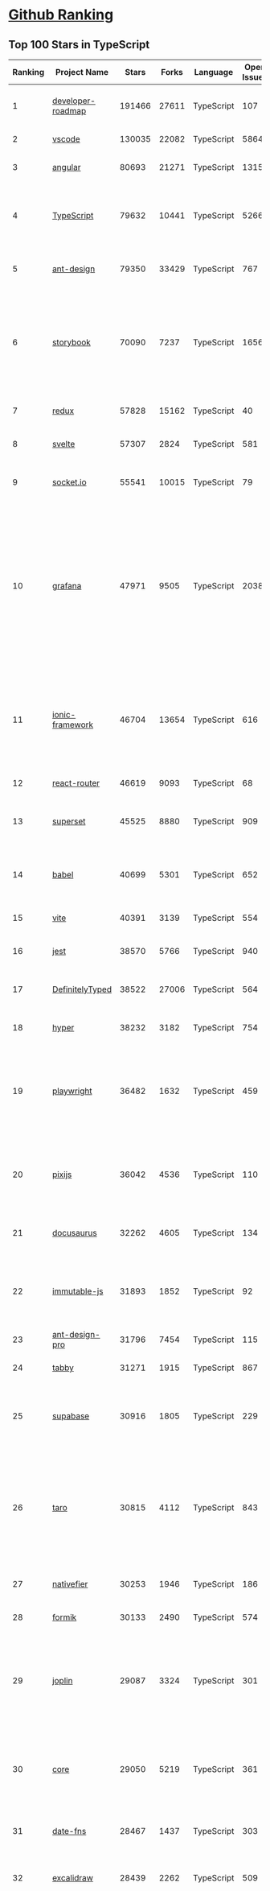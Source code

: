 [Github Ranking](../README.md)
==========

## Top 100 Stars in TypeScript

| Ranking | Project Name | Stars | Forks | Language | Open Issues | Description | Last Commit |
| ------- | ------------ | ----- | ----- | -------- | ----------- | ----------- | ----------- |
| 1 | [developer-roadmap](https://github.com/kamranahmedse/developer-roadmap) | 191466 | 27611 | TypeScript | 107 | Roadmap to becoming a developer in 2022 | 2022-04-06T17:10:13Z |
| 2 | [vscode](https://github.com/microsoft/vscode) | 130035 | 22082 | TypeScript | 5864 | Visual Studio Code | 2022-04-12T02:31:40Z |
| 3 | [angular](https://github.com/angular/angular) | 80693 | 21271 | TypeScript | 1315 | The modern web developer’s platform | 2022-04-12T02:10:31Z |
| 4 | [TypeScript](https://github.com/microsoft/TypeScript) | 79632 | 10441 | TypeScript | 5266 | TypeScript is a superset of JavaScript that compiles to clean JavaScript output. | 2022-04-12T00:33:33Z |
| 5 | [ant-design](https://github.com/ant-design/ant-design) | 79350 | 33429 | TypeScript | 767 | An enterprise-class UI design language and React UI library | 2022-04-12T02:58:55Z |
| 6 | [storybook](https://github.com/storybookjs/storybook) | 70090 | 7237 | TypeScript | 1656 | 📓 The UI component explorer. Develop, document, & test React, Vue, Angular, Web Components, Ember, Svelte & more! | 2022-04-12T01:47:38Z |
| 7 | [redux](https://github.com/reduxjs/redux) | 57828 | 15162 | TypeScript | 40 | Predictable state container for JavaScript apps | 2022-04-11T13:26:49Z |
| 8 | [svelte](https://github.com/sveltejs/svelte) | 57307 | 2824 | TypeScript | 581 | Cybernetically enhanced web apps | 2022-04-11T16:06:49Z |
| 9 | [socket.io](https://github.com/socketio/socket.io) | 55541 | 10015 | TypeScript | 79 | Realtime application framework (Node.JS server) | 2022-04-07T10:35:33Z |
| 10 | [grafana](https://github.com/grafana/grafana) | 47971 | 9505 | TypeScript | 2038 | The open and composable observability and data visualization platform. Visualize metrics, logs, and traces from multiple sources like Prometheus, Loki, Elasticsearch, InfluxDB, Postgres and many more.  | 2022-04-12T02:43:12Z |
| 11 | [ionic-framework](https://github.com/ionic-team/ionic-framework) | 46704 | 13654 | TypeScript | 616 | A powerful cross-platform UI toolkit for building native-quality iOS, Android, and Progressive Web Apps with HTML, CSS, and JavaScript. | 2022-04-12T02:29:22Z |
| 12 | [react-router](https://github.com/remix-run/react-router) | 46619 | 9093 | TypeScript | 68 | Declarative routing for React | 2022-04-11T16:17:33Z |
| 13 | [superset](https://github.com/apache/superset) | 45525 | 8880 | TypeScript | 909 | Apache Superset is a Data Visualization and Data Exploration Platform | 2022-04-12T02:36:50Z |
| 14 | [babel](https://github.com/babel/babel) | 40699 | 5301 | TypeScript | 652 | 🐠 Babel is a compiler for writing next generation JavaScript. | 2022-04-11T20:47:09Z |
| 15 | [vite](https://github.com/vitejs/vite) | 40391 | 3139 | TypeScript | 554 | Next generation frontend tooling. It's fast! | 2022-04-11T22:32:56Z |
| 16 | [jest](https://github.com/facebook/jest) | 38570 | 5766 | TypeScript | 940 | Delightful JavaScript Testing. | 2022-04-12T00:17:38Z |
| 17 | [DefinitelyTyped](https://github.com/DefinitelyTyped/DefinitelyTyped) | 38522 | 27006 | TypeScript | 564 | The repository for high quality TypeScript type definitions. | 2022-04-12T01:52:07Z |
| 18 | [hyper](https://github.com/vercel/hyper) | 38232 | 3182 | TypeScript | 754 | A terminal built on web technologies | 2022-04-12T02:32:36Z |
| 19 | [playwright](https://github.com/microsoft/playwright) | 36482 | 1632 | TypeScript | 459 | Playwright is a framework for Web Testing and Automation. It allows testing Chromium, Firefox and WebKit with a single API.  | 2022-04-12T00:35:43Z |
| 20 | [pixijs](https://github.com/pixijs/pixijs) | 36042 | 4536 | TypeScript | 110 | The HTML5 Creation Engine: Create beautiful digital content with the fastest, most flexible 2D WebGL renderer. | 2022-04-11T17:41:31Z |
| 21 | [docusaurus](https://github.com/facebook/docusaurus) | 32262 | 4605 | TypeScript | 134 | Easy to maintain open source documentation websites. | 2022-04-11T14:27:19Z |
| 22 | [immutable-js](https://github.com/immutable-js/immutable-js) | 31893 | 1852 | TypeScript | 92 | Immutable persistent data collections for Javascript which increase efficiency and simplicity. | 2022-03-20T09:55:26Z |
| 23 | [ant-design-pro](https://github.com/ant-design/ant-design-pro) | 31796 | 7454 | TypeScript | 115 | 👨🏻‍💻👩🏻‍💻 Use Ant Design like a Pro! | 2022-04-08T02:37:35Z |
| 24 | [tabby](https://github.com/Eugeny/tabby) | 31271 | 1915 | TypeScript | 867 | A terminal for a more modern age | 2022-04-12T00:47:53Z |
| 25 | [supabase](https://github.com/supabase/supabase) | 30916 | 1805 | TypeScript | 229 | The open source Firebase alternative. Follow to stay updated about our public Beta. | 2022-04-12T02:40:05Z |
| 26 | [taro](https://github.com/NervJS/taro) | 30815 | 4112 | TypeScript | 843 | 开放式跨端跨框架解决方案，支持使用 React/Vue/Nerv 等框架来开发微信/京东/百度/支付宝/字节跳动/ QQ 小程序/H5/React Native 等应用。  https://taro.zone/ | 2022-04-12T02:32:08Z |
| 27 | [nativefier](https://github.com/nativefier/nativefier) | 30253 | 1946 | TypeScript | 186 | Make any web page a desktop application | 2022-04-12T02:04:04Z |
| 28 | [formik](https://github.com/jaredpalmer/formik) | 30133 | 2490 | TypeScript | 574 | Build forms in React, without the tears 😭  | 2022-03-31T20:05:22Z |
| 29 | [joplin](https://github.com/laurent22/joplin) | 29087 | 3324 | TypeScript | 301 | Joplin - an open source note taking and to-do application with synchronization capabilities for Windows, macOS, Linux, Android and iOS. | 2022-04-11T21:50:58Z |
| 30 | [core](https://github.com/vuejs/core) | 29050 | 5219 | TypeScript | 361 | 🖖 Vue.js is a progressive, incrementally-adoptable JavaScript framework for building UI on the web. | 2022-04-10T14:47:09Z |
| 31 | [date-fns](https://github.com/date-fns/date-fns) | 28467 | 1437 | TypeScript | 303 | ⏳ Modern JavaScript date utility library ⌛️ | 2022-04-11T17:43:26Z |
| 32 | [excalidraw](https://github.com/excalidraw/excalidraw) | 28439 | 2262 | TypeScript | 509 | Virtual whiteboard for sketching hand-drawn like diagrams | 2022-04-11T23:44:16Z |
| 33 | [typeorm](https://github.com/typeorm/typeorm) | 27882 | 5061 | TypeScript | 1472 | ORM for TypeScript and JavaScript (ES7, ES6, ES5). Supports MySQL, PostgreSQL, MariaDB, SQLite, MS SQL Server, Oracle, SAP Hana, WebSQL databases. Works in NodeJS, Browser, Ionic, Cordova and Electron platforms. | 2022-04-11T16:16:28Z |
| 34 | [react-hook-form](https://github.com/react-hook-form/react-hook-form) | 27176 | 1336 | TypeScript | 0 | 📋 React Hooks for form state management and validation (Web + React Native) | 2022-04-11T14:44:25Z |
| 35 | [rxjs](https://github.com/ReactiveX/rxjs) | 26825 | 2774 | TypeScript | 194 | A reactive programming library for JavaScript | 2022-04-09T00:16:00Z |
| 36 | [react-query](https://github.com/tannerlinsley/react-query) | 26683 | 1497 | TypeScript | 17 | ⚛️ Hooks for fetching, caching and updating asynchronous data in React | 2022-04-11T19:24:58Z |
| 37 | [postcss](https://github.com/postcss/postcss) | 26090 | 1487 | TypeScript | 12 | Transforming styles with JS plugins | 2022-04-09T08:33:40Z |
| 38 | [nocodb](https://github.com/nocodb/nocodb) | 25854 | 1573 | TypeScript | 241 | 🔥 🔥 🔥 Open Source Airtable Alternative - turns any MySQL, Postgres, SQLite into a spreadsheet with REST APIs. | 2022-04-11T20:24:57Z |
| 39 | [html2canvas](https://github.com/niklasvh/html2canvas) | 25735 | 4354 | TypeScript | 721 | Screenshots with JavaScript | 2022-04-05T15:51:41Z |
| 40 | [angular-cli](https://github.com/angular/angular-cli) | 25328 | 12146 | TypeScript | 228 | CLI tool for Angular | 2022-04-11T20:40:34Z |
| 41 | [chakra-ui](https://github.com/chakra-ui/chakra-ui) | 25127 | 2201 | TypeScript | 117 | ⚡️ Simple, Modular & Accessible UI Components for your React Applications | 2022-04-11T21:10:15Z |
| 42 | [mobx](https://github.com/mobxjs/mobx) | 25077 | 1665 | TypeScript | 16 | Simple, scalable state management. | 2022-04-09T15:39:29Z |
| 43 | [cheerio](https://github.com/cheeriojs/cheerio) | 24945 | 1539 | TypeScript | 19 | Fast, flexible, and lean implementation of core jQuery designed specifically for the server. | 2022-04-11T03:04:14Z |
| 44 | [react-select](https://github.com/JedWatson/react-select) | 24416 | 3887 | TypeScript | 160 | The Select Component for React.js | 2022-04-10T18:40:12Z |
| 45 | [slate](https://github.com/ianstormtaylor/slate) | 24058 | 2712 | TypeScript | 470 | A completely customizable framework for building rich text editors. (Currently in beta.) | 2022-04-12T01:34:22Z |
| 46 | [react-spring](https://github.com/pmndrs/react-spring) | 22777 | 999 | TypeScript | 51 | ✌️ A spring physics based React animation library | 2022-04-07T16:52:14Z |
| 47 | [etcher](https://github.com/balena-io/etcher) | 22652 | 1635 | TypeScript | 355 | Flash OS images to SD cards & USB drives, safely and easily. | 2022-04-01T11:59:06Z |
| 48 | [components](https://github.com/angular/components) | 22625 | 6107 | TypeScript | 1690 | Component infrastructure and Material Design components for Angular | 2022-04-11T23:46:48Z |
| 49 | [docz](https://github.com/doczjs/docz) | 22458 | 1439 | TypeScript | 107 | ✍ It has never been so easy to document your things! | 2022-04-11T19:10:31Z |
| 50 | [react-native-elements](https://github.com/react-native-elements/react-native-elements) | 22239 | 4399 | TypeScript | 43 | Cross-Platform React Native UI Toolkit | 2022-04-11T11:03:45Z |
| 51 | [devtools](https://github.com/vuejs/devtools) | 22224 | 3774 | TypeScript | 363 | ⚙️ Browser devtools extension for debugging Vue.js applications. | 2022-04-08T08:38:51Z |
| 52 | [sweetalert](https://github.com/t4t5/sweetalert) | 21965 | 2907 | TypeScript | 150 | A beautiful replacement for JavaScript's "alert" | 2022-03-13T19:29:28Z |
| 53 | [react-redux](https://github.com/reduxjs/react-redux) | 21969 | 3216 | TypeScript | 20 | Official React bindings for Redux | 2022-04-11T17:50:02Z |
| 54 | [prisma](https://github.com/prisma/prisma) | 21869 | 777 | TypeScript | 1991 | Next-generation ORM for Node.js & TypeScript \| PostgreSQL, MySQL, MariaDB, SQL Server, SQLite, MongoDB and CockroachDB (Preview) | 2022-04-11T20:55:32Z |
| 55 | [swr](https://github.com/vercel/swr) | 21810 | 836 | TypeScript | 62 | React Hooks for Data Fetching | 2022-04-11T23:22:10Z |
| 56 | [react-starter-kit](https://github.com/kriasoft/react-starter-kit) | 21150 | 4109 | TypeScript | 5 | React Starter Kit — front-end starter kit using React, Relay, GraphQL, and JAM stack architecture | 2022-04-10T12:47:18Z |
| 57 | [NativeScript](https://github.com/NativeScript/NativeScript) | 21084 | 1571 | TypeScript | 898 | ⚡ Empowering JavaScript with native platform APIs. ✨ Best of all worlds (TypeScript, Swift, Objective C, Kotlin, Java). Use what you love ❤️ Angular, Capacitor, Ionic, React, Svelte, Vue and you name it compatible. | 2022-04-12T00:12:45Z |
| 58 | [react-navigation](https://github.com/react-navigation/react-navigation) | 21047 | 4602 | TypeScript | 461 | Routing and navigation for your React Native apps | 2022-04-06T01:11:29Z |
| 59 | [floating-ui](https://github.com/floating-ui/floating-ui) | 20955 | 1335 | TypeScript | 14 | A low-level toolkit to create floating elements. Tooltips, popovers, dropdowns, and more | 2022-04-11T15:02:07Z |
| 60 | [react-bootstrap](https://github.com/react-bootstrap/react-bootstrap) | 20610 | 3313 | TypeScript | 134 | Bootstrap components built with React | 2022-04-11T18:41:21Z |

